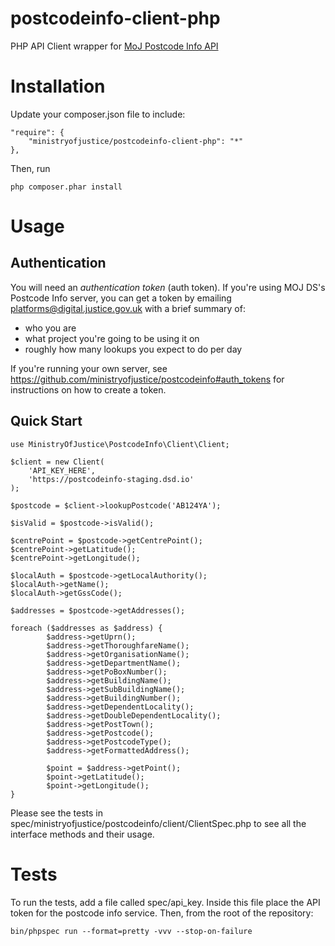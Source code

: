 # postcodeinfo-client-php

PHP API Client wrapper for [MoJ Postcode Info API](https://github.com/ministryofjustice/postcodeinfo)

# Installation

Update your composer.json file to include:

    "require": {
        "ministryofjustice/postcodeinfo-client-php": "*"
    },
    
Then, run

	php composer.phar install
	
# Usage

Authentication
--------------

You will need an *authentication token* (auth token). If you're using MOJ DS's
Postcode Info server, you can get a token by emailing
platforms@digital.justice.gov.uk with a brief summary of:

* who you are
* what project you're going to be using it on
* roughly how many lookups you expect to do per day

If you're running your own server, see
https://github.com/ministryofjustice/postcodeinfo#auth_tokens for instructions
on how to create a token.

Quick Start
-----------

	use MinistryOfJustice\PostcodeInfo\Client\Client;

	$client = new Client(
		'API_KEY_HERE',
		'https://postcodeinfo-staging.dsd.io'
	);
	
	$postcode = $client->lookupPostcode('AB124YA');
	
	$isValid = $postcode->isValid();
	
	$centrePoint = $postcode->getCentrePoint();
	$centrePoint->getLatitude();
	$centrePoint->getLongitude();
	
	$localAuth = $postcode->getLocalAuthority();
	$localAuth->getName();
	$localAuth->getGssCode();
	
	$addresses = $postcode->getAddresses();
	
	foreach ($addresses as $address) {
	        $address->getUprn();
	        $address->getThoroughfareName();
	        $address->getOrganisationName();
	        $address->getDepartmentName();
	        $address->getPoBoxNumber();
	        $address->getBuildingName();
	        $address->getSubBuildingName();
	        $address->getBuildingNumber();
	        $address->getDependentLocality();
	        $address->getDoubleDependentLocality();
	        $address->getPostTown();
	        $address->getPostcode();
	        $address->getPostcodeType();
	        $address->getFormattedAddress();
	        
	        $point = $address->getPoint();
	        $point->getLatitude();
	        $point->getLongitude();
 	}

Please see the tests in spec/ministryofjustice/postcodeinfo/client/ClientSpec.php to see all the interface methods and their usage.

# Tests

To run the tests, add a file called spec/api_key. Inside this file place the API token for the postcode info service. Then, from the root of the repository:

	bin/phpspec run --format=pretty -vvv --stop-on-failure
	
	
